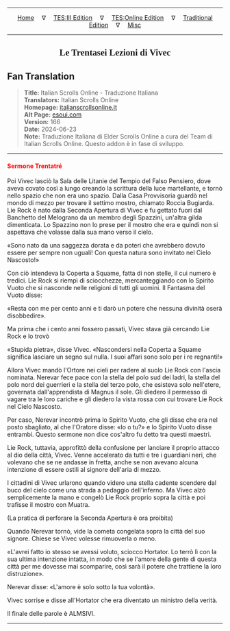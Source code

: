 
---

<!-- Jekyll Page Links -->

<center>
<a href="../../../../../index.html">Home</a>
&emsp;&nabla;&emsp;
<a href="../../../../index-tes3.html">TES:III Edition</a>
&emsp;&nabla;&emsp;
<a href="../../../../index-teso.html">TES:Online Edition</a>
&emsp;&nabla;&emsp;
<a href="../../../../index-traditional.html">Traditional Edition</a>
&emsp;&nabla;&emsp;
<a href="../../../../index-misc.html">Misc</a>
</center>

<!-- Markdown Body Below: -->

---

<center>
<h2><span style="font-family:Georgia">Le Trentasei Lezioni di Vivec</span></h2>
</center>

## Fan Translation

> __Title:__ Italian Scrolls Online - Traduzione Italiana\
> __Translators:__ Italian Scrolls Online\
> __Homepage:__ [italianscrollsonline.it][1]\
> __Alt Page:__ [esoui.com][2]\
> __Version:__ 166\
> __Date:__ 2024-06-23\
> __Note:__ Traduzione Italiana di Elder Scrolls Online a cura del Team di Italian Scrolls Online. Questo addon è in fase di sviluppo.

[1]: http://italianscrollsonline.it/
[2]: https://www.esoui.com/downloads/info2854-ItalianScrollsOnline-TraduzioneItaliana.html

---

#### <span style="color:red">Sermone Trentatré</span>

Poi Vivec lasciò la Sala delle Litanie del Tempio del Falso Pensiero, dove aveva covato così a lungo creando la scrittura della luce martellante, e tornò nello spazio che non era uno spazio. Dalla Casa Provvisoria guardò nel mondo di mezzo per trovare il settimo mostro, chiamato Roccia Bugiarda.
Lie Rock è nato dalla Seconda Apertura di Vivec e fu gettato fuori dal Banchetto del Melograno da un membro degli Spazzini, un'altra gilda dimenticata. Lo Spazzino non lo prese per il mostro che era e quindi non si aspettava che volasse dalla sua mano verso il cielo.

«Sono nato da una saggezza dorata e da poteri che avrebbero dovuto essere per sempre non uguali! Con questa natura sono invitato nel Cielo Nascosto!»

Con ciò intendeva la Coperta a Squame, fatta di non stelle, il cui numero è tredici. Lie Rock si riempì di sciocchezze, mercanteggiando con lo Spirito Vuoto che si nasconde nelle religioni di tutti gli uomini. Il Fantasma del Vuoto disse:

«Resta con me per cento anni e ti darò un potere che nessuna divinità oserà disobbedire».

Ma prima che i cento anni fossero passati, Vivec stava già cercando Lie Rock e lo trovò

«Stupida pietra», disse Vivec. «Nascondersi nella Coperta a Squame significa lasciare un segno sul nulla. I suoi affari sono solo per i re regnanti!»

Allora Vivec mandò l'Ortore nei cieli per radere al suolo Lie Rock con l'ascia nominata. Nerevar fece pace con la stella del polo sud dei ladri, la stella del polo nord dei guerrieri e la stella del terzo polo, che esisteva solo nell'etere, governata dall'apprendista di Magnus il sole. Gli diedero il permesso di vagare tra le loro cariche e gli diedero la vista rossa con cui trovare Lie Rock nel Cielo Nascosto.

Per caso, Nerevar incontrò prima lo Spirito Vuoto, che gli disse che era nel posto sbagliato, al che l'Oratore disse: «Io o tu?» e lo Spirito Vuoto disse entrambi. Questo sermone non dice cos'altro fu detto tra questi maestri.

Lie Rock, tuttavia, approfittò della confusione per lanciare il proprio attacco al dio della città, Vivec. Venne accelerato da tutti e tre i guardiani neri, che volevano che se ne andasse in fretta, anche se non avevano alcuna intenzione di essere ostili al signore dell'aria di mezzo.

I cittadini di Vivec urlarono quando videro una stella cadente scendere dal buco del cielo come una strada a pedaggio dell'inferno. Ma Vivec alzò semplicemente la mano e congelò Lie Rock proprio sopra la città e poi trafisse il mostro con Muatra.

(La pratica di perforare la Seconda Apertura è ora proibita)

Quando Nerevar tornò, vide la cometa congelata sopra la città del suo signore. Chiese se Vivec volesse rimuoverla o meno.

«L'avrei fatto io stesso se avessi voluto, sciocco Hortator. Lo terrò lì con la sua ultima intenzione intatta, in modo che se l'amore della gente di questa città per me dovesse mai scomparire, così sarà il potere che trattiene la loro distruzione».

Nerevar disse: «L'amore è solo sotto la tua volontà».

Vivec sorrise e disse all'Hortator che era diventato un ministro della verità.

Il finale delle parole è ALMSIVI.

---
